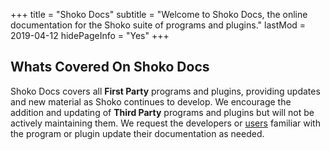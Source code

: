 +++
title = "Shoko Docs"
subtitle = "Welcome to Shoko Docs, the online documentation for the Shoko suite of programs and plugins."
lastMod = 2019-04-12
hidePageInfo = "Yes"
+++

## Whats Covered On Shoko Docs

Shoko Docs covers all **First Party** programs and plugins, providing updates and new material as Shoko continues to develop. We encourage the addition and updating of **Third Party** programs and plugins but will not be actively maintaining them. We request the developers or [users](google.com) familiar with the program or plugin update their documentation as needed.